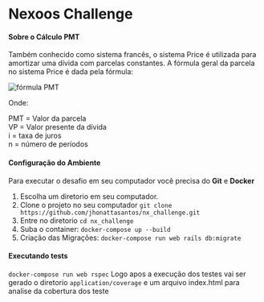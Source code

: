 
# Nexoos Challenge
#### Sobre o Cálculo PMT
Também conhecido como sistema francês, o sistema Price é utilizada para amortizar uma dívida com parcelas constantes. A fórmula geral da parcela no sistema Price é dada pela fórmula:

![fórmula PMT]( https://www.renatrader.com.br/images/aprender/matematica-financeira/image034.gif)

Onde:

PMT = Valor da parcela  
VP = Valor presente da dívida  
i = taxa de juros  
n = número de períodos

 #### Configuração do Ambiente
Para executar o desafio em seu computador você precisa do **Git** e **Docker**

1.  Escolha um diretorio em seu computador.
2.  Clone o projeto no seu computador
	 `git clone https://github.com/jhonattasantos/nx_challenge.git`
3.  Entre no diretorio  `cd nx_challenge`
4.  Suba o container:  `docker-compose up --build`
5.  Criação das Migrações:  `docker-compose run web rails db:migrate`

 #### Executando tests
 `docker-compose run web rspec`
 Logo apos a execução dos testes vai ser gerado o diretorio `application/coverage` e um arquivo index.html para analise da cobertura dos teste